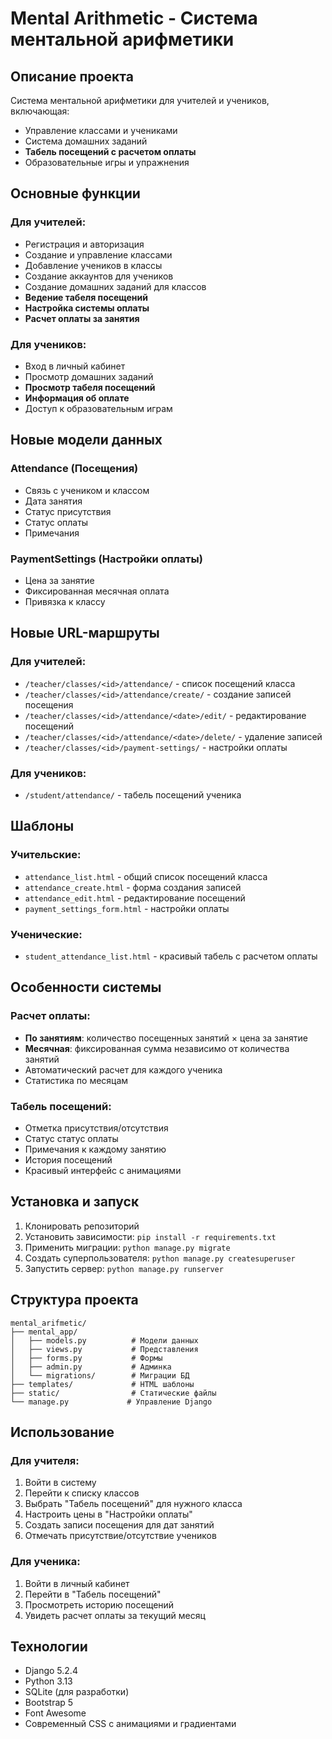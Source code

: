 # Mental Arithmetic - Система ментальной арифметики

## Описание проекта

Система ментальной арифметики для учителей и учеников, включающая:
- Управление классами и учениками
- Система домашних заданий
- **Табель посещений с расчетом оплаты**
- Образовательные игры и упражнения

## Основные функции

### Для учителей:
- Регистрация и авторизация
- Создание и управление классами
- Добавление учеников в классы
- Создание аккаунтов для учеников
- Создание домашних заданий для классов
- **Ведение табеля посещений**
- **Настройка системы оплаты**
- **Расчет оплаты за занятия**

### Для учеников:
- Вход в личный кабинет
- Просмотр домашних заданий
- **Просмотр табеля посещений**
- **Информация об оплате**
- Доступ к образовательным играм

## Новые модели данных

### Attendance (Посещения)
- Связь с учеником и классом
- Дата занятия
- Статус присутствия
- Статус оплаты
- Примечания

### PaymentSettings (Настройки оплаты)
- Цена за занятие
- Фиксированная месячная оплата
- Привязка к классу

## Новые URL-маршруты

### Для учителей:
- `/teacher/classes/<id>/attendance/` - список посещений класса
- `/teacher/classes/<id>/attendance/create/` - создание записей посещения
- `/teacher/classes/<id>/attendance/<date>/edit/` - редактирование посещений
- `/teacher/classes/<id>/attendance/<date>/delete/` - удаление записей
- `/teacher/classes/<id>/payment-settings/` - настройки оплаты

### Для учеников:
- `/student/attendance/` - табель посещений ученика

## Шаблоны

### Учительские:
- `attendance_list.html` - общий список посещений класса
- `attendance_create.html` - форма создания записей
- `attendance_edit.html` - редактирование посещений
- `payment_settings_form.html` - настройки оплаты

### Ученические:
- `student_attendance_list.html` - красивый табель с расчетом оплаты

## Особенности системы

### Расчет оплаты:
- **По занятиям**: количество посещенных занятий × цена за занятие
- **Месячная**: фиксированная сумма независимо от количества занятий
- Автоматический расчет для каждого ученика
- Статистика по месяцам

### Табель посещений:
- Отметка присутствия/отсутствия
- Статус статус оплаты
- Примечания к каждому занятию
- История посещений
- Красивый интерфейс с анимациями

## Установка и запуск

1. Клонировать репозиторий
2. Установить зависимости: `pip install -r requirements.txt`
3. Применить миграции: `python manage.py migrate`
4. Создать суперпользователя: `python manage.py createsuperuser`
5. Запустить сервер: `python manage.py runserver`

## Структура проекта

```
mental_arifmetic/
├── mental_app/
│   ├── models.py          # Модели данных
│   ├── views.py           # Представления
│   ├── forms.py           # Формы
│   ├── admin.py           # Админка
│   └── migrations/        # Миграции БД
├── templates/             # HTML шаблоны
├── static/                # Статические файлы
└── manage.py             # Управление Django
```

## Использование

### Для учителя:
1. Войти в систему
2. Перейти к списку классов
3. Выбрать "Табель посещений" для нужного класса
4. Настроить цены в "Настройки оплаты"
5. Создать записи посещения для дат занятий
6. Отмечать присутствие/отсутствие учеников

### Для ученика:
1. Войти в личный кабинет
2. Перейти в "Табель посещений"
3. Просмотреть историю посещений
4. Увидеть расчет оплаты за текущий месяц

## Технологии

- Django 5.2.4
- Python 3.13
- SQLite (для разработки)
- Bootstrap 5
- Font Awesome
- Современный CSS с анимациями и градиентами
